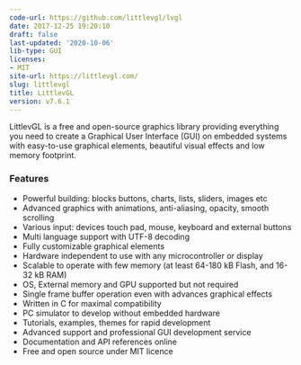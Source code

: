 ```yaml
---
code-url: https://github.com/littlevgl/lvgl
date: 2017-12-25 19:20:10
draft: false
last-updated: '2020-10-06'
lib-type: GUI
licenses:
- MIT
site-url: https://littlevgl.com/
slug: littlevgl
title: LittlevGL
version: v7.6.1
---
```

LittlevGL is a free and open-source graphics library providing everything you need to create a Graphical User Interface (GUI) on embedded systems with easy-to-use graphical elements, beautiful visual effects and low memory footprint.

<!--more-->

### Features
- Powerful building: blocks buttons, charts, lists, sliders, images etc
- Advanced graphics with animations, anti-aliasing, opacity, smooth scrolling
- Various input: devices touch pad, mouse, keyboard and external buttons
- Multi language support with UTF-8 decoding
- Fully customizable graphical elements
- Hardware independent to use with any microcontroller or display
- Scalable to operate with few memory (at least 64-180 kB Flash, and 16-32 kB RAM)
- OS, External memory and GPU supported but not required
- Single frame buffer operation even with advances graphical effects
- Written in C for maximal compatibility
- PC simulator to develop without embedded hardware
- Tutorials, examples, themes for rapid development
- Advanced support and professional GUI development service
- Documentation and API references online
- Free and open source under MIT licence
